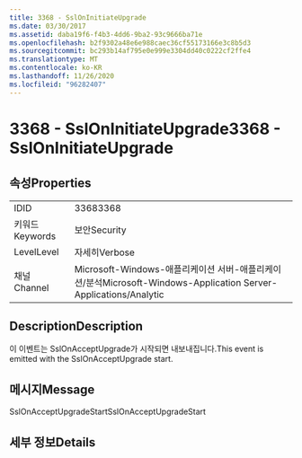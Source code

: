 ```yaml
---
title: 3368 - SslOnInitiateUpgrade
ms.date: 03/30/2017
ms.assetid: daba19f6-f4b3-4dd6-9ba2-93c9666ba71e
ms.openlocfilehash: b2f9302a48e6e988caec36cf55173166e3c8b5d3
ms.sourcegitcommit: bc293b14af795e0e999e3304dd40c0222cf2ffe4
ms.translationtype: MT
ms.contentlocale: ko-KR
ms.lasthandoff: 11/26/2020
ms.locfileid: "96282407"
---
```

# <a name="3368---ssloninitiateupgrade"></a><span data-ttu-id="da752-102">3368 - SslOnInitiateUpgrade</span><span class="sxs-lookup"><span data-stu-id="da752-102">3368 - SslOnInitiateUpgrade</span></span>

## <a name="properties"></a><span data-ttu-id="da752-103">속성</span><span class="sxs-lookup"><span data-stu-id="da752-103">Properties</span></span>  
  
|||  
|-|-|  
|<span data-ttu-id="da752-104">ID</span><span class="sxs-lookup"><span data-stu-id="da752-104">ID</span></span>|<span data-ttu-id="da752-105">3368</span><span class="sxs-lookup"><span data-stu-id="da752-105">3368</span></span>|  
|<span data-ttu-id="da752-106">키워드</span><span class="sxs-lookup"><span data-stu-id="da752-106">Keywords</span></span>|<span data-ttu-id="da752-107">보안</span><span class="sxs-lookup"><span data-stu-id="da752-107">Security</span></span>|  
|<span data-ttu-id="da752-108">Level</span><span class="sxs-lookup"><span data-stu-id="da752-108">Level</span></span>|<span data-ttu-id="da752-109">자세히</span><span class="sxs-lookup"><span data-stu-id="da752-109">Verbose</span></span>|  
|<span data-ttu-id="da752-110">채널</span><span class="sxs-lookup"><span data-stu-id="da752-110">Channel</span></span>|<span data-ttu-id="da752-111">Microsoft-Windows-애플리케이션 서버-애플리케이션/분석</span><span class="sxs-lookup"><span data-stu-id="da752-111">Microsoft-Windows-Application Server-Applications/Analytic</span></span>|  
  
## <a name="description"></a><span data-ttu-id="da752-112">Description</span><span class="sxs-lookup"><span data-stu-id="da752-112">Description</span></span>  

 <span data-ttu-id="da752-113">이 이벤트는 SslOnAcceptUpgrade가 시작되면 내보내집니다.</span><span class="sxs-lookup"><span data-stu-id="da752-113">This event is emitted with the SslOnAcceptUpgrade start.</span></span>  
  
## <a name="message"></a><span data-ttu-id="da752-114">메시지</span><span class="sxs-lookup"><span data-stu-id="da752-114">Message</span></span>  

 <span data-ttu-id="da752-115">SslOnAcceptUpgradeStart</span><span class="sxs-lookup"><span data-stu-id="da752-115">SslOnAcceptUpgradeStart</span></span>  
  
## <a name="details"></a><span data-ttu-id="da752-116">세부 정보</span><span class="sxs-lookup"><span data-stu-id="da752-116">Details</span></span>
